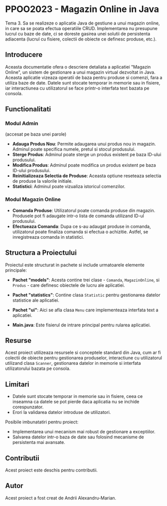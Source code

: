 # PPOO2023 - Magazin Online in Java
Tema 3. Sa se realizeze o aplicatie Java de gestiune a unui magazin online, in care sa se poata efectua operatiile CRUD. Implementarea nu presupune lucrul cu baze de date, ci se doreste gasirea unei solutii de persistenta adiacenta (lucrul cu fisiere, colectii de obiecte ce definesc produse, etc.).

## Introducere
Aceasta documentatie ofera o descriere detaliata a aplicatiei "Magazin Online", un sistem de gestionare a unui magazin virtual dezvoltat in Java. Aceasta aplicatie vizeaza operatii de baza pentru produse si comenzi, fara a utiliza baze de date. Datele sunt stocate temporar in memorie sau in fisiere, iar interactiunea cu utilizatorul se face printr-o interfata text bazata pe consola.

## Functionalitati

### Modul Admin
(accesat pe baza unei parole)

- **Adauga Produs Nou**: Permite adaugarea unui produs nou in magazin. Adminul poate specifica numele, pretul si stocul produsului.
- **Sterge Produs**: Adminul poate sterge un produs existent pe baza ID-ului produsului.
- **Modifica Produs**: Adminul poate modifica un produs existent pe baza ID-ului produsului.
- **Reinitializeaza Selectia de Produse**: Aceasta optiune reseteaza selectia de produse la valorile initiale.
- **Statistici**: Adminul poate vizualiza istoricul comenzilor.

### Modul Magazin Online

- **Comanda Produse**: Utilizatorul poate comanda produse din magazin. Produsele pot fi adaugate intr-o lista de comanda utilizand ID-ul produsului.
- **Efectueaza Comanda**: Dupa ce s-au adaugat produse in comanda, utilizatorul poate finaliza comanda si efectua o achizitie. Astfel, se inregistreaza comanda in statistici.

## Structura a Proiectului <a name="structura-a-proiectului"></a>
Proiectul este structurat in pachete si include urmatoarele elemente principale:

- **Pachet "models"**: Acesta contine trei clase - `Comanda`, `MagazinOnline`, si `Produs` - care definesc obiectele de lucru ale aplicatiei.

- **Pachet "statistics"**: Contine clasa `Statistic` pentru gestionarea datelor statistice ale aplicatiei.

- **Pachet "ui"**: Aici se afla clasa `Menu` care implementeaza interfata text a aplicatiei.

- **Main.java**: Este fisierul de intrare principal pentru rularea aplicatiei.

## Resurse

Acest proiect utilizeaza resursele si conceptele standard din Java, cum ar fi colectii de obiecte pentru gestionarea produselor, interactiune cu utilizatorul utilizand clasa `Scanner`, gestionarea datelor in memorie si interfata utilizatorului bazata pe consola.

## Limitari

- Datele sunt stocate temporar in memorie sau in fisiere, ceea ce inseamna ca datele se pot pierde daca aplicatia nu se inchide corespunzator.
- Erori la validarea datelor introduse de utilizatori.
  
Posibile imbunatatiri pentru proiect:
- Implementarea unui mecanism mai robust de gestionare a exceptiilor.
- Salvarea datelor intr-o baza de date sau folosind mecanisme de persistenta mai avansate.


## Contributii

Acest proiect este deschis pentru contributii. 

## Autor

Acest proiect a fost creat de Andrii Alexandru-Marian.
